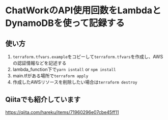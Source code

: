 # ChatWorkのAPI使用回数をLambdaとDynamoDBを使って記録する

## 使い方

1. `terraform.tfvars.example`をコピーして`terraform.tfvars`を作成し、AWSの認証情報などを記述する
2. lambda_function下で`yarn isntall` or `npm install`
3. main.tfがある場所で`terraform apply`
4. 作成したAWSリソースを削除したい場合は`terraform destroy`

## Qiitaでも紹介しています
https://qiita.com/hareku/items/71960296e07cbe45ff11
